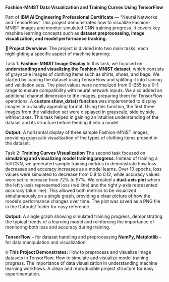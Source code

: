 **Fashion-MNIST Data Visualization and Training Curves Using TensorFlow**

Part of **IBM AI Engineering Professional Certificate** — “Neural Networks and TensorFlow”
This project demonstrates how to visualize Fashion-MNIST images and monitor simulated CNN training progress. It covers key machine learning concepts such as **dataset preprocessing, image visualization, and model performance tracking.**

**🚀 Project Overview:**
The project is divided into two main tasks, each highlighting a specific aspect of machine learning:

Task 1: **Fashion-MNIST Image Display**
In this task, we focused on **understanding and visualizing the Fashion-MNIST dataset**, which consists of grayscale images of clothing items such as shirts, shoes, and bags. We started by loading the dataset using TensorFlow and splitting it into training and validation sets. The pixel values were normalized from 0–255 to a 0–1 range to ensure compatibility with neural network inputs. We also added an additional channel dimension to the images, preparing them for TensorFlow operations.
A **custom show_data() function** was implemented to display images in a visually appealing format. Using this function, the first three images from the validation set were displayed in grayscale, side by side, without axes. This task helped in gaining an intuitive understanding of the dataset and its structure before feeding it into a model.

**Output:** A horizontal display of three sample Fashion-MNIST images, providing grayscale visualization of the types of clothing items present in the dataset.

Task 2: **Training Curves Visualization**
The second task focused on **simulating and visualizing model training progress**. Instead of training a full CNN, we generated sample training metrics to demonstrate how loss decreases and accuracy increases as a model learns. Over 10 epochs, loss values were simulated to decrease from 0.8 to 0.12, while accuracy values were set to increase from 72% to 97%.
We created a **dual-axis plot** where the left y-axis represented loss (red line) and the right y-axis represented accuracy (blue line). This allowed both metrics to be visualized simultaneously on a single graph, providing a clear picture of how the model’s performance changes over time. The plot was saved as a PNG file in the Outputs/ folder for easy reference.

**Output:** A single graph showing simulated training progress, demonstrating the typical trends of a learning model and reinforcing the importance of monitoring both loss and accuracy during training.

**TensorFlow** – for dataset handling and preprocessing
**NumPy, Matplotlib** – for data manipulation and visualization

**💡 This Project Demonstrates:**
How to preprocess and visualize image datasets in TensorFlow.
How to simulate and visualize model training progress.
The importance of data visualization in understanding machine learning workflows.
A clean and reproducible project structure for easy experimentation.
